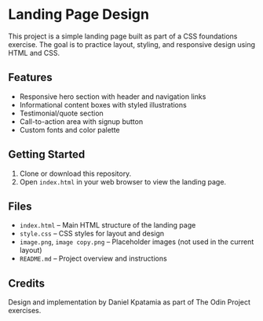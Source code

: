 # Landing Page Design

This project is a simple landing page built as part of a CSS foundations exercise. The goal is to practice layout, styling, and responsive design using HTML and CSS.

## Features

- Responsive hero section with header and navigation links
- Informational content boxes with styled illustrations
- Testimonial/quote section
- Call-to-action area with signup button
- Custom fonts and color palette

## Getting Started

1. Clone or download this repository.
2. Open `index.html` in your web browser to view the landing page.

## Files

- `index.html` – Main HTML structure of the landing page
- `style.css` – CSS styles for layout and design
- `image.png`, `image copy.png` – Placeholder images (not used in the current layout)
- `README.md` – Project overview and instructions

## Credits

Design and implementation by Daniel Kpatamia as part of The Odin Project exercises.